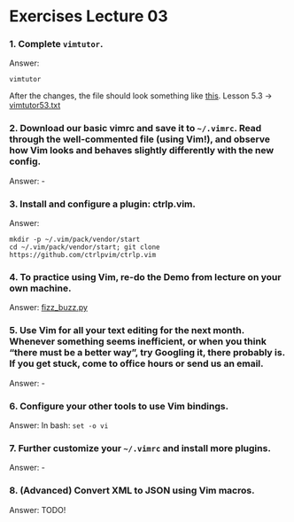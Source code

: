 # Exercises Lecture 03

### 1. Complete `vimtutor`.

Answer:

```
vimtutor
```

After the changes, the file should look something like [this](Q1vimtutor.txt).
Lesson 5.3 -> [vimtutor53.txt](vimtutor53.txt)

### 2. Download our basic vimrc and save it to `~/.vimrc`. Read through the well-commented file (using Vim!), and observe how Vim looks and behaves slightly differently with the new config.

Answer: -

### 3. Install and configure a plugin: ctrlp.vim.

Answer:

```
mkdir -p ~/.vim/pack/vendor/start
cd ~/.vim/pack/vendor/start; git clone https://github.com/ctrlpvim/ctrlp.vim
```

### 4. To practice using Vim, re-do the Demo from lecture on your own machine.

Answer: [fizz_buzz.py](fizz_buzz.py)

### 5. Use Vim for all your text editing for the next month. Whenever something seems inefficient, or when you think “there must be a better way”, try Googling it, there probably is. If you get stuck, come to office hours or send us an email.

Answer: -

### 6. Configure your other tools to use Vim bindings.

Answer: In bash: `set -o vi`

### 7. Further customize your `~/.vimrc` and install more plugins.

Answer: -

### 8. (Advanced) Convert XML to JSON using Vim macros.

Answer: TODO!
